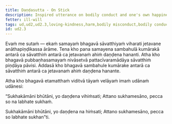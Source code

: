 ```yaml
---
title: Daṇḍasutta - On Stick
description: Inspired utterance on bodily conduct and one's own happiness
fetter: ill-will
tags: ud,ud2,ud2.3,loving-kindness,harm,bodily misconduct,bodily conduct
id: ud2.3
---
```


Evaṁ me sutaṁ — ekaṁ samayaṁ bhagavā sāvatthiyaṁ viharati jetavane anāthapiṇḍikassa ārāme. Tena kho pana samayena sambahulā kumārakā antarā ca sāvatthiṁ antarā ca jetavanaṁ ahiṁ daṇḍena hananti. Atha kho bhagavā pubbaṇhasamayaṁ nivāsetvā pattacīvaramādāya sāvatthiṁ piṇḍāya pāvisi. Addasā kho bhagavā sambahule kumārake antarā ca sāvatthiṁ antarā ca jetavanaṁ ahiṁ daṇḍena hanante.

Atha kho bhagavā etamatthaṁ viditvā tāyaṁ velāyaṁ imaṁ udānaṁ udānesi:

“Sukhakāmāni bhūtāni,
yo daṇḍena vihiṁsati;
Attano sukhamesāno,
pecca so na labhate sukhaṁ.

Sukhakāmāni bhūtāni,
yo daṇḍena na hiṁsati;
Attano sukhamesāno,
pecca so labhate sukhan”ti.